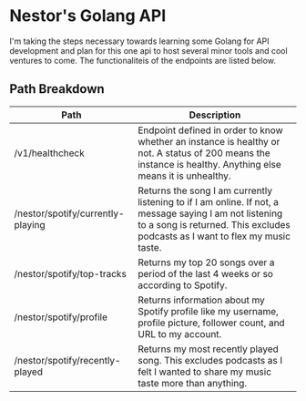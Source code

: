 # Nestor's Golang API
I'm taking the steps necessary towards learning some Golang for API development and plan for this one api to host several minor tools and cool ventures to come. The functionaliteis of the endpoints are listed below.

## Path Breakdown
| Path | Description |
| ----------- | ----------- |
| /v1/healthcheck | Endpoint defined in order to know whether an instance is healthy or not. A status of 200 means the instance is healthy. Anything else means it is unhealthy. |
| /nestor/spotify/currently-playing | Returns the song I am currently listening to if I am online. If not, a message saying I am not listening to a song is returned. This excludes podcasts as I want to flex my music taste. |
| /nestor/spotify/top-tracks | Returns my top 20 songs over a period of the last 4 weeks or so according to Spotify. |
| /nestor/spotify/profile | Returns information about my Spotify profile like my username, profile picture, follower count, and URL to my account. |
| /nestor/spotify/recently-played | Returns my most recently played song. This excludes podcasts as I felt I wanted to share my music taste more than anything. |
